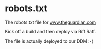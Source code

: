 robots.txt
==========

The robots.txt file for www.theguardian.com

Kick off a build and then deploy via Riff Raff.

The file is actually deployed to our DDM :-(
